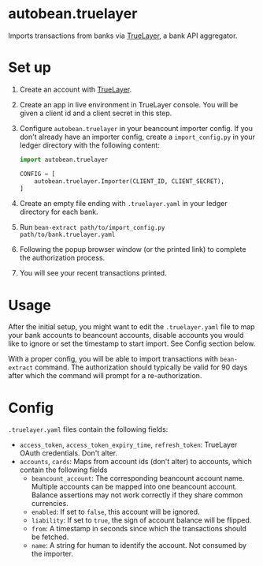 # autobean.truelayer

Imports transactions from banks via [TrueLayer](https://truelayer.com/), a bank API aggregator.

# Set up

1. Create an account with [TrueLayer](https://truelayer.com/).
1. Create an app in live environment in TrueLayer console. You will be given a client id and a client secret in this step.
1. Configure `autobean.truelayer` in your beancount importer config. If you don't already have an importer config, create a `import_config.py` in your ledger directory with the following content:

    ```py
    import autobean.truelayer

    CONFIG = [
        autobean.truelayer.Importer(CLIENT_ID, CLIENT_SECRET),
    ]
    ```
1. Create an empty file ending with `.truelayer.yaml` in your ledger directory for each bank.
1. Run `bean-extract path/to/import_config.py path/to/bank.truelayer.yaml`
1. Following the popup browser window (or the printed link) to complete the authorization process.
1. You will see your recent transactions printed.

# Usage

After the initial setup, you might want to edit the `.truelayer.yaml` file to map your bank accounts to beancount accounts, disable accounts you would like to ignore or set the timestamp to start import. See Config section below.

With a proper config, you will be able to import transactions with `bean-extract` command. The authorization should typically be valid for 90 days after which the command will prompt for a re-authorization.

# Config

`.truelayer.yaml` files contain the following fields:

* `access_token`, `access_token_expiry_time`, `refresh_token`: TrueLayer OAuth credentials. Don't alter.
* `accounts`, `cards`: Maps from account ids (don't alter) to accounts, which contain the following fields
    * `beancount_account`: The corresponding beancount account name. Multiple accounts can be mapped into one beancount account. Balance assertions may not work correctly if they share common currencies.
    * `enabled`: If set to `false`, this account will be ignored.
    * `liability`: If set to `true`, the sign of account balance will be flipped.
    * `from`: A timestamp in seconds since which the transactions should be fetched.
    * `name`: A string for human to identify the account. Not consumed by the importer.
